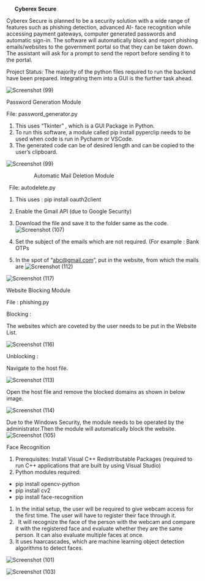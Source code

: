 ﻿
`   `**Cyberex Secure**

Cyberex Secure is planned to be a security solution with a wide range of features such as phishing detection, advanced  AI- face recognition while accessing payment gateways, computer generated passwords and automatic sign-in. The software will automatically block and report phishing emails/websites to the government portal so that they can be taken down. The assistant will ask for a prompt to send the report before sending it to the portal. 

Project Status: The majority of the python files required to run the backend have been prepared. Integrating them into a GUI is the further task ahead.

![Screenshot (99)](https://user-images.githubusercontent.com/81071871/112717913-a1688980-8f15-11eb-9157-8bac240c03e9.png)

Password Generation Module 

File:  password\_generator.py

1. This uses “Tkinter” , which is a GUI Package in Python.
1. To run this software, a module called pip install pyperclip needs to be used when code is run in Pycharm or VSCode.
1. The generated code can be of desired length and can be copied to the user’s clipboard.

![Screenshot (99)](https://user-images.githubusercontent.com/81071871/112717913-a1688980-8f15-11eb-9157-8bac240c03e9.png)

`          `Automatic Mail Deletion Module

` `File: autodelete.py

1. This uses : pip install oauth2client
1. Enable the Gmail API (due to Google Security)
1. Download the file and save it to the folder same as the code.
![Screenshot (107)](https://user-images.githubusercontent.com/81071871/112718005-41261780-8f16-11eb-8a4c-5a16d835107f.png)

1. Set the subject of the emails which are not required. (For example : Bank OTPs 
1. In the spot of “<abc@gmail.com>”, put in the website, from which the mails are 
![Screenshot (112)](https://user-images.githubusercontent.com/81071871/112718023-61ee6d00-8f16-11eb-90e2-e5b6982b1df6.png)


![Screenshot (117)](https://user-images.githubusercontent.com/81071871/112718034-73d01000-8f16-11eb-8be6-156805ac246a.png)


Website Blocking Module 

File : phishing.py

Blocking  :

The websites which are coveted by the user needs to be put in the Website List.


![Screenshot (116)](https://user-images.githubusercontent.com/81071871/112718044-8ba79400-8f16-11eb-8e55-68670d004171.png)


Unblocking :

Navigate to the host file.

![Screenshot (113)](https://user-images.githubusercontent.com/81071871/112718073-a37f1800-8f16-11eb-92ba-27858787bdc9.png)

Open the host file and remove the blocked domains as shown in below image.

![Screenshot (114)](https://user-images.githubusercontent.com/81071871/112718085-b5f95180-8f16-11eb-8089-5352eb688d7c.png)

Due to the Windows Security, the module needs to be operated by the administrator.Then the module will automatically block the website. 
![Screenshot (105)](https://user-images.githubusercontent.com/81071871/112718127-02449180-8f17-11eb-8147-573075bd2ac2.png)







Face Recognition 

1. Prerequisites: Install Visual C++ Redistributable Packages  (required to run C++ applications that are built by using Visual Studio)
1. Python modules required:
- pip install opencv-python
- pip install cv2
- pip install face-recognition
1. In the initial setup, the user will be required to give webcam access for the first time. The user will have to register their face through it.
1. ` `It will recognize the face of the person with the webcam and compare it with the registered face and evaluate whether they are the same person. It can also evaluate multiple faces at once. 
1. It uses haarcascades, which are machine learning object detection algorithms to detect faces.

![Screenshot (101)](https://user-images.githubusercontent.com/81071871/112718152-1a1c1580-8f17-11eb-9e37-9492b792ce17.png)



![Screenshot (103)](https://user-images.githubusercontent.com/81071871/112718172-37e97a80-8f17-11eb-9a96-d8d7121e9c27.png)







